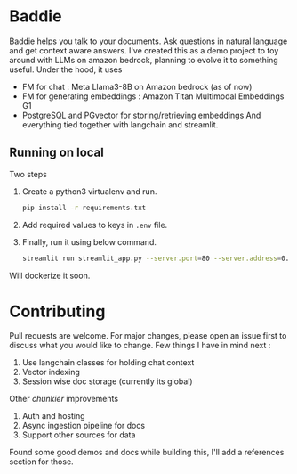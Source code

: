 # Baddie

Baddie helps you talk to your documents. Ask questions in natural language and get context aware answers. 
I've created this as a demo project to toy around with LLMs on amazon bedrock, planning to evolve it to something useful. Under the hood, it uses
- FM for chat : Meta Llama3-8B on Amazon bedrock (as of now)
- FM for generating embeddings : Amazon Titan Multimodal Embeddings G1
- PostgreSQL and PGvector for storing/retrieving embeddings
And everything tied together with langchain and streamlit.


## Running on local
Two steps
1. Create a python3 virtualenv and run.

    ```bash
    pip install -r requirements.txt
    ```
2. Add required values to keys in `.env` file.
3. Finally, run it using below command.

    ```bash
    streamlit run streamlit_app.py --server.port=80 --server.address=0.0.0.0
    ```
Will dockerize it soon.


# Contributing
Pull requests are welcome. For major changes, please open an issue first to discuss what you would like to change.
Few things I have in mind next :
1. Use langchain classes for holding chat context 
2. Vector indexing
3. Session wise doc storage (currently its global)

Other _chunkier_ improvements 
1. Auth and hosting
2. Async ingestion pipeline for docs
3. Support other sources for data

Found some good demos and docs while building this, I'll add a references section for those.
